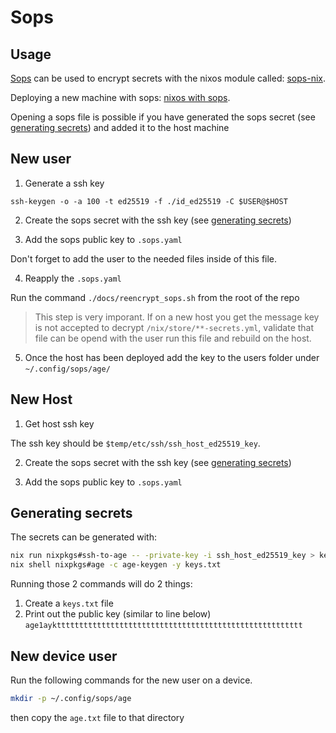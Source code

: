 # Sops

## Usage

[Sops](https://github.com/getsops/sops) can be used to encrypt secrets 
with the nixos module called: [sops-nix](https://github.com/Mic92/sops-nix).


Deploying a new machine with sops: [nixos with sops](https://nix-community.github.io/nixos-anywhere/howtos/secrets.html).

Opening a sops file is possible if you have generated the sops secret (see [generating secrets](./sops.md#generating-secrets))
and added it to the host machine

## New user

1. Generate a ssh key

`ssh-keygen -o -a 100 -t ed25519 -f ./id_ed25519 -C $USER@$HOST`

2. Create the sops secret with the ssh key (see [generating secrets](./sops.md#generating-secrets))

3. Add the sops public key to `.sops.yaml`

Don't forget to add the user to the needed files inside of this file.

4. Reapply the `.sops.yaml`

Run the command `./docs/reencrypt_sops.sh` from the root of the repo

> This step is very imporant. If on a new host you get the message key is not accepted to decrypt `/nix/store/**-secrets.yml`, validate that file can be opend with the user run this file and rebuild on the host.

5. Once the host has been deployed add the key to the users folder under
    `~/.config/sops/age/`


## New Host

1. Get host ssh key

The ssh key should be `$temp/etc/ssh/ssh_host_ed25519_key`.

2. Create the sops secret with the ssh key (see [generating secrets](./sops.md#generating-secrets))

3. Add the sops public key to `.sops.yaml`


## Generating secrets

The secrets can be generated with:

```bash
nix run nixpkgs#ssh-to-age -- -private-key -i ssh_host_ed25519_key > keys.txt
nix shell nixpkgs#age -c age-keygen -y keys.txt
```

Running those 2 commands will do 2 things:

1. Create a `keys.txt` file
2. Print out the public key (similar to line below)
    `age1aykttttttttttttttttttttttttttttttttttttttttttttttttttttttt`

## New device user

Run the following commands for the new user on a device.

```bash
mkdir -p ~/.config/sops/age
```

then copy the `age.txt` file to that directory
